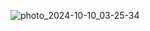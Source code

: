 ![photo_2024-10-10_03-25-34](https://github.com/user-attachments/assets/2f1f7980-2c03-461b-81df-d1b88d2573ed)
